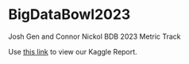 # BigDataBowl2023

Josh Gen and Connor Nickol BDB 2023 Metric Track

Use [this link](https://www.kaggle.com/code/connornickol/evaluating-offensive-tackles-with-bayesian-methods) to view our Kaggle Report.
